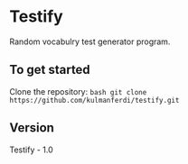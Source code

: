 # Testify

Random vocabulry test generator program.

## To get started
Clone the repository:
    ```bash
      git clone https://github.com/kulmanferdi/testify.git
    ```
## Version
Testify - 1.0
